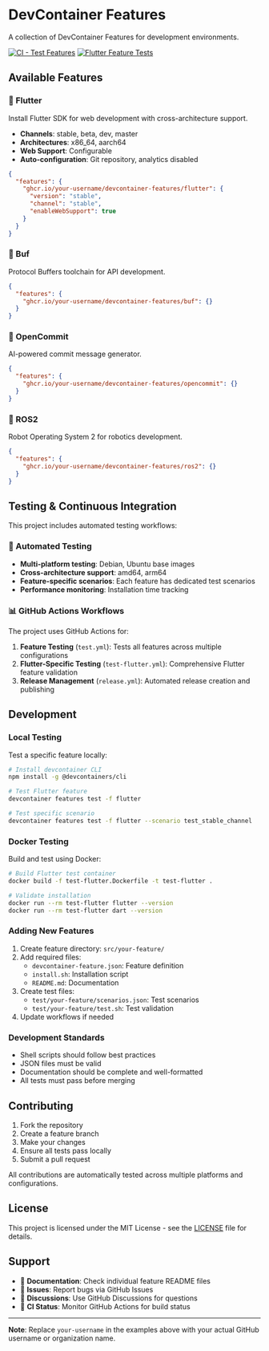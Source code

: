 # DevContainer Features

A collection of DevContainer Features for development environments.

[![CI - Test Features](https://github.com/your-username/devcontainer-features/actions/workflows/test.yml/badge.svg)](https://github.com/your-username/devcontainer-features/actions/workflows/test.yml)
[![Flutter Feature Tests](https://github.com/your-username/devcontainer-features/actions/workflows/test-flutter.yml/badge.svg)](https://github.com/your-username/devcontainer-features/actions/workflows/test-flutter.yml)

## Available Features

### 🎯 Flutter
Install Flutter SDK for web development with cross-architecture support.

- **Channels**: stable, beta, dev, master
- **Architectures**: x86_64, aarch64
- **Web Support**: Configurable
- **Auto-configuration**: Git repository, analytics disabled

```json
{
  "features": {
    "ghcr.io/your-username/devcontainer-features/flutter": {
      "version": "stable",
      "channel": "stable",
      "enableWebSupport": true
    }
  }
}
```

### 🔧 Buf
Protocol Buffers toolchain for API development.

```json
{
  "features": {
    "ghcr.io/your-username/devcontainer-features/buf": {}
  }
}
```

### 🤖 OpenCommit
AI-powered commit message generator.

```json
{
  "features": {
    "ghcr.io/your-username/devcontainer-features/opencommit": {}
  }
}
```

### 🚀 ROS2
Robot Operating System 2 for robotics development.

```json
{
  "features": {
    "ghcr.io/your-username/devcontainer-features/ros2": {}
  }
}
```

## Testing & Continuous Integration

This project includes automated testing workflows:

### 🧪 Automated Testing

- **Multi-platform testing**: Debian, Ubuntu base images
- **Cross-architecture support**: amd64, arm64
- **Feature-specific scenarios**: Each feature has dedicated test scenarios
- **Performance monitoring**: Installation time tracking

### 📊 GitHub Actions Workflows

The project uses GitHub Actions for:

1. **Feature Testing** (`test.yml`): Tests all features across multiple configurations
2. **Flutter-Specific Testing** (`test-flutter.yml`): Comprehensive Flutter feature validation
3. **Release Management** (`release.yml`): Automated release creation and publishing

## Development

### Local Testing

Test a specific feature locally:

```bash
# Install devcontainer CLI
npm install -g @devcontainers/cli

# Test Flutter feature
devcontainer features test -f flutter

# Test specific scenario
devcontainer features test -f flutter --scenario test_stable_channel
```

### Docker Testing

Build and test using Docker:

```bash
# Build Flutter test container
docker build -f test-flutter.Dockerfile -t test-flutter .

# Validate installation
docker run --rm test-flutter flutter --version
docker run --rm test-flutter dart --version
```

### Adding New Features

1. Create feature directory: `src/your-feature/`
2. Add required files:
   - `devcontainer-feature.json`: Feature definition
   - `install.sh`: Installation script
   - `README.md`: Documentation
3. Create test files:
   - `test/your-feature/scenarios.json`: Test scenarios
   - `test/your-feature/test.sh`: Test validation
4. Update workflows if needed

### Development Standards

- Shell scripts should follow best practices
- JSON files must be valid
- Documentation should be complete and well-formatted
- All tests must pass before merging

## Contributing

1. Fork the repository
2. Create a feature branch
3. Make your changes
4. Ensure all tests pass locally
5. Submit a pull request

All contributions are automatically tested across multiple platforms and configurations.

## License

This project is licensed under the MIT License - see the [LICENSE](LICENSE) file for details.

## Support

- 📖 **Documentation**: Check individual feature README files
- 🐛 **Issues**: Report bugs via GitHub Issues
- 💬 **Discussions**: Use GitHub Discussions for questions
- 🔄 **CI Status**: Monitor GitHub Actions for build status

---

**Note**: Replace `your-username` in the examples above with your actual GitHub username or organization name.

